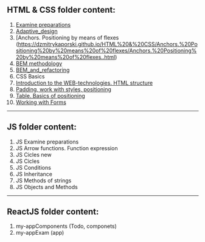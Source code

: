 ## HTML & CSS folder content:

1. [Examine preparations](https://dzmitrykaporski.github.io/HTML%20&%20CSS/Examine%20preparations/Examine%20preparations.html)
1. [Adaptive_design](https://dzmitrykaporski.github.io/HTML%20&%20CSS/Examine%20preparations/Examine%20preparations.html)
1. [Anchors. Positioning by means of flexes (https://dzmitrykaporski.github.io/HTML%20&%20CSS/Anchors.%20Positioning%20by%20means%20of%20flexes/Anchors.%20Positioning%20by%20means%20of%20flexes..html)
1. [BEM methodology](https://dzmitrykaporski.github.io/HTML%20&%20CSS/BEM%20methodology/BEM%20methodology.html)
1. [BEM_and_refactoring](https://dzmitrykaporski.github.io/HTML%20&%20CSS/BEM_and_refactoring/BEM_and_refactoring.html)
1. CSS Basics
1. [Introduction to the WEB-technologies. HTML structure](https://dzmitrykaporski.github.io/HTML%20&%20CSS/Introduction%20to%20the%20WEB-technologies.%20HTML%20structure/Introduction%20to%20the%20WEB-technologies.%20HTML%20structure..html)
1. [Padding, work with styles, positioning](https://dzmitrykaporski.github.io/HTML%20&%20CSS/Padding,%20work%20with%20styles,%20positioning/Padding,%20work%20with%20styles,%20positioning.html)
1. [Table. Basics of positioning](https://dzmitrykaporski.github.io/HTML%20&%20CSS/Table.%20Basics%20of%20positioning/Table.%20Basics%20of%20positioning.html)
1. [Working with Forms](https://dzmitrykaporski.github.io/HTML%20&%20CSS/Working%20with%20Forms/form..html)
---

## JS folder content:

1. JS Examine preparations
2. JS Arrow functions. Function expression
3. JS Cicles new
4. JS Cicles
5. JS Conditions
6. JS Inheritance
7. JS Methods of strings
8. JS Objects and Methods

---

## ReactJS folder content:

1. my-appComponents (Todo, componets)
2. my-appExam (app)
